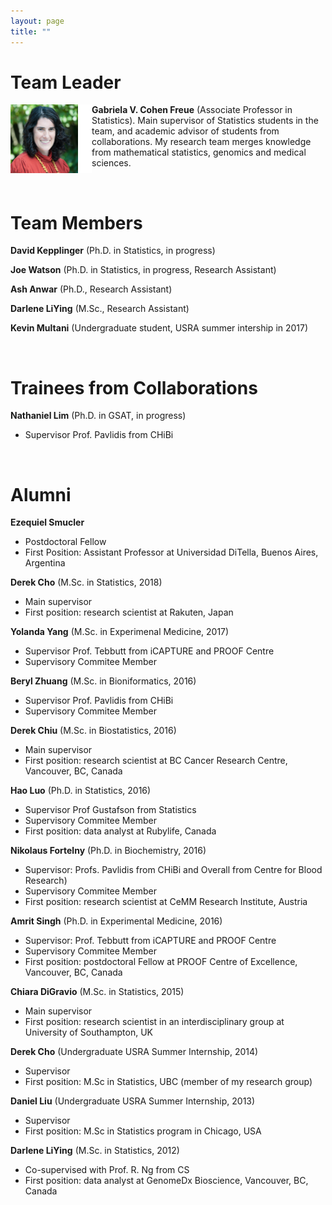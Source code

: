 ```yaml
---
layout: page
title: ""
---
```


# Team Leader

<img style="float: left;" src="/img/me.png" height="110" width="130"> **Gabriela V. Cohen Freue** (Associate Professor in Statistics). Main supervisor of Statistics students in the team, and academic advisor of students from collaborations. My research team merges knowledge from mathematical statistics, genomics and medical sciences.

<br>

# Team Members

**David Kepplinger** (Ph.D. in Statistics, in progress)

**Joe Watson** (Ph.D. in Statistics, in progress, Research Assistant)

**Ash Anwar** (Ph.D., Research Assistant)

**Darlene LiYing** (M.Sc., Research Assistant)

**Kevin Multani** (Undergraduate student, USRA summer intership in 2017)

<br>


# Trainees from Collaborations

**Nathaniel Lim** (Ph.D. in GSAT, in progress)

-	Supervisor Prof. Pavlidis from CHiBi

<br>
 
# Alumni

**Ezequiel Smucler**

* Postdoctoral Fellow
* First Position: Assistant Professor at Universidad DiTella, Buenos Aires, Argentina

**Derek Cho** (M.Sc. in Statistics, 2018)

 * Main supervisor
 * First position: research scientist at Rakuten, Japan


**Yolanda Yang** (M.Sc. in Experimenal Medicine, 2017)

* Supervisor Prof. Tebbutt from iCAPTURE and PROOF Centre
* Supervisory Commitee Member

**Beryl Zhuang** (M.Sc. in Bioniformatics, 2016)

* Supervisor Prof. Pavlidis from CHiBi
* Supervisory Commitee Member

**Derek Chiu** (M.Sc. in Biostatistics, 2016)
 
 * Main supervisor
 * First position: research scientist at BC Cancer Research Centre, Vancouver, BC, Canada
  
**Hao Luo** (Ph.D. in Statistics, 2016)
*	Supervisor Prof Gustafson from Statistics
* Supervisory Commitee Member
*	First position: data analyst at Rubylife, Canada
 
**Nikolaus Fortelny** (Ph.D. in Biochemistry, 2016) 

 * Supervisor: Profs. Pavlidis from CHiBi and Overall from Centre for Blood Research)
 * Supervisory Commitee Member
 * First position: research scientist at CeMM Research Institute, Austria
 
**Amrit Singh** (Ph.D. in Experimental Medicine, 2016)

  * Supervisor: Prof. Tebbutt from iCAPTURE and PROOF Centre
  * Supervisory Commitee Member
  * First position: postdoctoral Fellow at PROOF Centre of Excellence, Vancouver, BC, Canada

**Chiara DiGravio** (M.Sc. in Statistics, 2015) 

 * Main supervisor
 * First position: research scientist in an interdisciplinary group at University of Southampton, UK
 
**Derek Cho** (Undergraduate USRA Summer Internship, 2014)
 * Supervisor
 * First position: M.Sc in Statistics, UBC (member of my research group)
 
**Daniel Liu** (Undergraduate USRA Summer Internship, 2013)
 * Supervisor
 * First position: M.Sc in Statistics program in Chicago, USA

**Darlene LiYing** (M.Sc. in Statistics, 2012)

 * Co-supervised with Prof. R. Ng from CS 
 * First position: data analyst at GenomeDx Bioscience, Vancouver, BC, Canada
 
 




